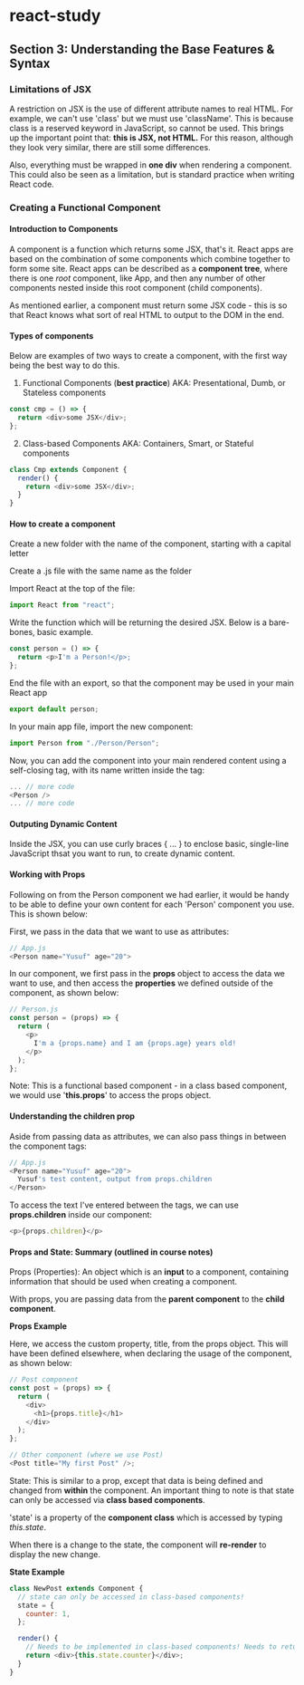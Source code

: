 # react-study

## Section 3: Understanding the Base Features & Syntax

### Limitations of JSX

A restriction on JSX is the use of different attribute names to real HTML. For example, we can't use 'class' but we must use 'className'. This is because class is a reserved keyword in JavaScript, so cannot be used. This brings up the important point that: **this is JSX, not HTML.** For this reason, although they look very similar, there are still some differences.

Also, everything must be wrapped in **one div** when rendering a component. This could also be seen as a limitation, but is standard practice when writing React code.

### Creating a Functional Component

#### Introduction to Components

A component is a function which returns some JSX, that's it. React apps are based on the combination of some components which combine together to form some site. React apps can be described as a **component tree**, where there is one _root_ component, like App, and then any number of other components nested inside this root component (child components).

As mentioned earlier, a component must return some JSX code - this is so that React knows what sort of real HTML to output to the DOM in the end.

#### Types of components

Below are examples of two ways to create a component, with the first way being the best way to do this.

1. Functional Components (**best practice**)
   AKA: Presentational, Dumb, or Stateless components

```js
const cmp = () => {
  return <div>some JSX</div>;
};
```

2. Class-based Components
   AKA: Containers, Smart, or Stateful components

```js
class Cmp extends Component {
  render() {
    return <div>some JSX</div>;
  }
}
```

#### How to create a component

Create a new folder with the name of the component, starting with a capital letter

Create a .js file with the same name as the folder

Import React at the top of the file:

```js
import React from "react";
```

Write the function which will be returning the desired JSX. Below is a bare-bones, basic example.

```js
const person = () => {
  return <p>I'm a Person!</p>;
};
```

End the file with an export, so that the component may be used in your main React app

```js
export default person;
```

In your main app file, import the new component:

```js
import Person from "./Person/Person";
```

Now, you can add the component into your main rendered content using a self-closing tag, with its name written inside the tag:

```js
... // more code
<Person />
... // more code
```

#### Outputing Dynamic Content

Inside the JSX, you can use curly braces { ... } to enclose basic, single-line JavaScript thsat you want to run, to create dynamic content.

#### Working with Props

Following on from the Person component we had earlier, it would be handy to be able to define your own content for each 'Person' component you use. This is shown below:

First, we pass in the data that we want to use as attributes:

```js
// App.js
<Person name="Yusuf" age="20">
```

In our component, we first pass in the **props** object to access the data we want to use, and then access the **properties** we defined outside of the component, as shown below:

```js
// Person.js
const person = (props) => {
  return (
    <p>
      I'm a {props.name} and I am {props.age} years old!
    </p>
  );
};
```

Note: This is a functional based component - in a class based component, we would use '**this.props**' to access the props object.

#### Understanding the children prop

Aside from passing data as attributes, we can also pass things in between the component tags:

```js
// App.js
<Person name="Yusuf" age="20">
  Yusuf's test content, output from props.children
</Person>
```

To access the text I've entered between the tags, we can use **props.children** inside our component:

```js
<p>{props.children}</p>
```

#### Props and State: Summary (outlined in course notes)

Props (Properties): An object which is an **input** to a component, containing information that should be used when creating a component.

With props, you are passing data from the **parent component** to the **child component**.

**Props Example**

Here, we access the custom property, title, from the props object. This will have been defined elsewhere, when declaring the usage of the component, as shown below:

```js
// Post component
const post = (props) => {
  return (
    <div>
      <h1>{props.title}</h1>
    </div>
  );
};

// Other component (where we use Post)
<Post title="My first Post" />;
```

State: This is similar to a prop, except that data is being defined and changed from **within** the component. An important thing to note is that state can only be accessed via **class based components**.

'state' is a property of the **component class** which is accessed by typing _this.state_.

When there is a change to the state, the component will **re-render** to display the new change.

**State Example**

```js
class NewPost extends Component {
  // state can only be accessed in class-based components!
  state = {
    counter: 1,
  };

  render() {
    // Needs to be implemented in class-based components! Needs to return some JSX!
    return <div>{this.state.counter}</div>;
  }
}
```
